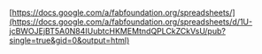 [https://docs.google.com/a/fabfoundation.org/spreadsheets/](https://docs.google.com/a/fabfoundation.org/spreadsheets/d/1U-jcBWOJEjBT5A0N84IUubtcHKMEMtndQPLCkZCkVsU/pub?single=true&gid=0&output=html)
